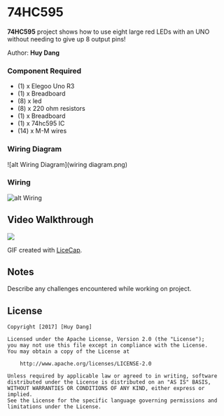 # 74HC595

**74HC595** project shows how to use eight large red LEDs with an UNO without needing to give up 8 output pins!

Author: **Huy Dang**

### Component Required

- (1) x Elegoo Uno R3 
- (1) x Breadboard
- (8) x led
- (8) x 220 ohm resistors 
- (1) x Breadboard
- (1) x 74hc595 IC 
- (14) x M-M wires

### Wiring Diagram

![alt Wiring Diagram](wiring diagram.png)

### Wiring

![alt Wiring](wiring.png)

## Video Walkthrough

<img src="http://coming soon"/>

GIF created with [LiceCap](http://www.cockos.com/licecap/).

## Notes

Describe any challenges encountered while working on project.

## License

    Copyright [2017] [Huy Dang]

    Licensed under the Apache License, Version 2.0 (the "License");
    you may not use this file except in compliance with the License.
    You may obtain a copy of the License at

        http://www.apache.org/licenses/LICENSE-2.0

    Unless required by applicable law or agreed to in writing, software
    distributed under the License is distributed on an "AS IS" BASIS,
    WITHOUT WARRANTIES OR CONDITIONS OF ANY KIND, either express or implied.
    See the License for the specific language governing permissions and
    limitations under the License.